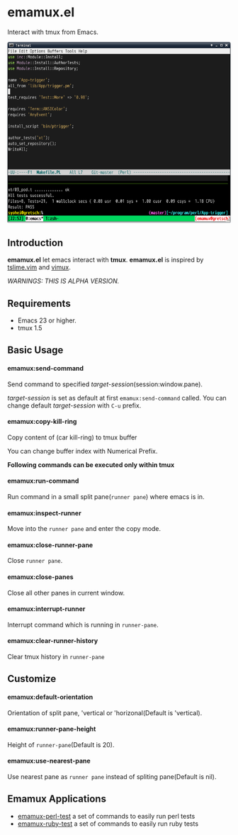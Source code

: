 # emamux.el

Interact with tmux from Emacs.

![emamux_run_command](image/run_command_screenshot.png)


## Introduction

**emamux.el** let emacs interact with **tmux**.
**emamux.el** is inspired by [tslime.vim](https://github.com/kikijump/tslime.vim) and
[vimux](https://github.com/benmills/vimux/).

*WARNINGS: THIS IS ALPHA VERSION.*


## Requirements

* Emacs 23 or higher.
* tmux 1.5


## Basic Usage

#### emamux:send-command

Send command to specified *target-session*(session:window.pane).

*target-session* is set as default at first `emamux:send-command` called.
You can change default *target-session* with `C-u` prefix.

#### emamux:copy-kill-ring

Copy content of (car kill-ring) to tmux buffer

You can change buffer index with Numerical Prefix.


**Following commands can be executed only within tmux**

#### emamux:run-command

Run command in a small split pane(`runner pane`) where emacs is in.

#### emamux:inspect-runner

Move into the `runner pane` and enter the copy mode.

#### emamux:close-runner-pane

Close `runner pane`.

#### emamux:close-panes

Close all other panes in current window.

#### emamux:interrupt-runner

Interrupt command which is running in `runner-pane`.

#### emamux:clear-runner-history

Clear tmux history in `runner-pane`


## Customize

#### emamux:default-orientation

Orientation of split pane, 'vertical or 'horizonal(Default is 'vertical).

#### emamux:runner-pane-height

Height of `runner-pane`(Default is 20).


#### emamux:use-nearest-pane

Use nearest pane as `runner pane` instead of spliting pane(Default is nil).


## Emamux Applications

* [emamux-perl-test](https://github.com/syohex/emamux-perl-test) a set of commands to easily run perl tests
* [emamux-ruby-test](https://github.com/syohex/emamux-ruby-test) a set of commands to easily run ruby tests
